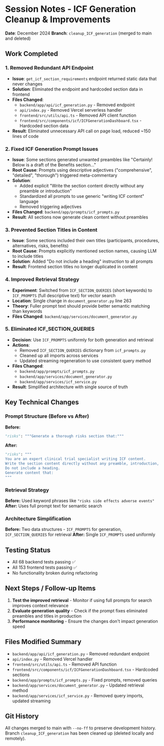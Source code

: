 # Session Notes - ICF Generation Cleanup & Improvements

**Date**: December 2024
**Branch**: `cleanup_ICF_generation` (merged to main and deleted)

## Work Completed

### 1. Removed Redundant API Endpoint
- **Issue**: `get_icf_section_requirements` endpoint returned static data that never changes
- **Solution**: Eliminated the endpoint and hardcoded section data in frontend
- **Files Changed**:
  - `backend/app/api/icf_generation.py` - Removed endpoint
  - `api/index.py` - Removed Vercel serverless handler
  - `frontend/src/utils/api.ts` - Removed API client function
  - `frontend/src/components/icf/ICFGenerationDashboard.tsx` - Hardcoded section data
- **Result**: Eliminated unnecessary API call on page load, reduced ~150 lines of code

### 2. Fixed ICF Generation Prompt Issues
- **Issue**: Some sections generated unwanted preambles like "Certainly! Below is a draft of the Benefits section..."
- **Root Cause**: Prompts using descriptive adjectives ("comprehensive", "detailed", "thorough") triggered meta-commentary
- **Solution**:
  - Added explicit "Write the section content directly without any preamble or introduction"
  - Standardized all prompts to use generic "writing ICF content" language
  - Removed triggering adjectives
- **Files Changed**: `backend/app/prompts/icf_prompts.py`
- **Result**: All sections now generate clean content without preambles

### 3. Prevented Section Titles in Content
- **Issue**: Some sections included their own titles (participants, procedures, alternatives, risks, benefits)
- **Root Cause**: Prompts explicitly mentioned section names, causing LLM to include titles
- **Solution**: Added "Do not include a heading" instruction to all prompts
- **Result**: Frontend section titles no longer duplicated in content

### 4. Improved Retrieval Strategy
- **Experiment**: Switched from `ICF_SECTION_QUERIES` (short keywords) to `ICF_PROMPTS` (full descriptive text) for vector search
- **Location**: Single change in `document_generator.py` line 263
- **Theory**: Fuller prompt text should provide better semantic matching than keywords
- **Files Changed**: `backend/app/services/document_generator.py`

### 5. Eliminated ICF_SECTION_QUERIES
- **Decision**: Use `ICF_PROMPTS` uniformly for both generation and retrieval
- **Actions**:
  - Removed `ICF_SECTION_QUERIES` dictionary from `icf_prompts.py`
  - Cleaned up all imports across services
  - Updated streaming regeneration to use consistent query method
- **Files Changed**:
  - `backend/app/prompts/icf_prompts.py`
  - `backend/app/services/document_generator.py`
  - `backend/app/services/icf_service.py`
- **Result**: Simplified architecture with single source of truth

## Key Technical Changes

### Prompt Structure (Before vs After)
**Before:**
```python
"risks": """Generate a thorough risks section that:"""
```
**After:**
```python
"risks": """
You are an expert clinical trial specialist writing ICF content.
Write the section content directly without any preamble, introduction, or section title.
Do not include a heading.
Generate content that:
"""
```

### Retrieval Strategy
**Before:** Used keyword phrases like `"risks side effects adverse events"`
**After:** Uses full prompt text for semantic search

### Architecture Simplification
**Before:** Two data structures - `ICF_PROMPTS` for generation, `ICF_SECTION_QUERIES` for retrieval
**After:** Single `ICF_PROMPTS` used uniformly

## Testing Status
- All 68 backend tests passing ✅
- All 153 frontend tests passing ✅
- No functionality broken during refactoring

## Next Steps / Follow-up Items
1. **Test the improved retrieval** - Monitor if using full prompts for search improves context relevance
2. **Evaluate generation quality** - Check if the prompt fixes eliminated preambles and titles in production
3. **Performance monitoring** - Ensure the changes don't impact generation speed

## Files Modified Summary
- `backend/app/api/icf_generation.py` - Removed redundant endpoint
- `api/index.py` - Removed Vercel handler
- `frontend/src/utils/api.ts` - Removed API function
- `frontend/src/components/icf/ICFGenerationDashboard.tsx` - Hardcoded sections
- `backend/app/prompts/icf_prompts.py` - Fixed prompts, removed queries
- `backend/app/services/document_generator.py` - Updated retrieval method
- `backend/app/services/icf_service.py` - Removed query imports, updated streaming

## Git History
All changes merged to main with `--no-ff` to preserve development history. Branch `cleanup_ICF_generation` has been cleaned up (deleted locally and remotely).